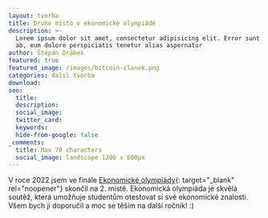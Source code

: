 ```yaml
---
layout: tvorba
title: Druhé místo v ekonomické olympiádě
description: >-
  Lorem ipsum dolor sit amet, consectetur adipisicing elit. Error sunt earum,
  ab, eum dolore perspiciatis tenetur alias aspernatur
author: Štěpán Drábek
featured: true
featured_image: /images/bitcoin-clanek.png
categories: dalsi tvorba
download:
seo:
  title:
  description:
  social_image:
  twitter_card:
  keywords:
  hide-from-google: false
_comments:
  title: Max 70 characters
  social_image: landscape 1200 x 600px
---
```


V roce 2022 jsem ve fin&aacute;le&nbsp;[Ekonomické olympi&aacute;dy](https://ekonomickaolympiada.cz/eo-pro-zs/o-soutezi/){: target="_blank" rel="noopener"}&nbsp;skončil na 2. m&iacute;stě. Ekonomick&aacute; olympi&aacute;da je skvěl&aacute; soutěž, kter&aacute; umožňuje studentům otestovat si své ekonomické znalosti. Všem bych ji doporučil a moc se těš&iacute;m na dalš&iacute; ročn&iacute;k\! :)
